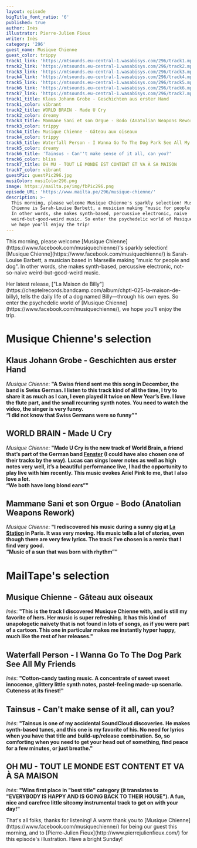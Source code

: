 ```yaml
---
layout: episode
bigTitle_font_ratio: '6'
published: true
author: Inès
illustrator: Pierre-Julien Fieux
writer: Inès
category: '296'
guest_name: Musique Chienne
guest_color: trippy
track1_link: 'https://mtsounds.eu-central-1.wasabisys.com/296/track1.mp3'
track2_link: 'https://mtsounds.eu-central-1.wasabisys.com/296/track2.mp3'
track3_link: 'https://mtsounds.eu-central-1.wasabisys.com/296/track3.mp3'
track4_link: 'https://mtsounds.eu-central-1.wasabisys.com/296/track4.mp3'
track5_link: 'https://mtsounds.eu-central-1.wasabisys.com/296/track5.mp3'
track6_link: 'https://mtsounds.eu-central-1.wasabisys.com/296/track6.mp3'
track7_link: 'https://mtsounds.eu-central-1.wasabisys.com/296/track7.mp3'
track1_title: Klaus Johann Grobe - Geschichten aus erster Hand
track1_color: vibrant
track2_title: WORLD BRAIN - Made U Cry
track2_color: dreamy
track3_title: Mammane Sani et son Orgue - Bodo (Anatolian Weapons Rework)
track3_color: trippy
track4_title: Musique Chienne - Gâteau aux oiseaux
track4_color: trippy
track5_title: Waterfall Person - I Wanna Go To The Dog Park See All My Friends
track5_color: dreamy
track6_title: 'Tainsus - Can''t make sense of it all, can you?'
track6_color: bliss
track7_title: OH MU - TOUT LE MONDE EST CONTENT ET VA À SA MAISON
track7_color: vibrant
guestPic: guestPic296.jpg
musiColor: musiColor296.png
image: https://mailta.pe/img/fbPic296.png
episode_URL: 'https://www.mailta.pe/296/musique-chienne/'
description: >-
  This morning, please welcome Musique Chienne's sparkly selection! Musique
  Chienne is Sarah-Louise Barbett, a musician making "music for people and dog".
  In other words, she makes synth-based, percussive electronic, naive
  weird-but-good-weird music. So enter the psychedelic world of Musique Chienne,
  we hope you'll enjoy the trip!
---
```

<p id="introduction">This morning, please welcome [Musique Chienne](https://www.facebook.com/musiquechienne/)'s sparkly selection! [Musique Chienne](https://www.facebook.com/musiquechienne/) is Sarah-Louise Barbett, a musician based in Marseille making "music for people and dog". In other words, she makes synth-based, percussive electronic, not-so-naive weird-but-good-weird music.</p>
<p>Her latest release, ["La Maison de Billy"](https://cheptelrecords.bandcamp.com/album/chptl-025-la-maison-de-billy), tells the daily life of a dog named Billy—through his own eyes. So enter the psychedelic world of [Musique Chienne](https://www.facebook.com/musiquechienne/), we hope you'll enjoy the trip.</p>


# Musique Chienne's selection

## Klaus Johann Grobe - Geschichten aus erster Hand
_Musique Chienne_: **"**A Swiss friend sent me this song in December, the band is Swiss German. I listen to this track kind of all the time, I try to share it as much as I can, I even played it twice on New Year’s Eve. I love the flute part, and the small recurring synth notes. You need to watch the video, the singer is very funny.<br>
“I did not know that Swiss Germans were so funny”**"**

## WORLD BRAIN - Made U Cry
_Musique Chienne_: **"**Made U Cry is the new track of World Brain, a friend that’s part of the German band [Fenster](https://www.facebook.com/fenstermusic/) (I could have also chosen one of their tracks by the way). Lucas can sings lower notes as well as high notes very well, it’s a beautiful performance live, I had the opportunity to play live with him recently. This music evokes Ariel Pink to me, that I also love a lot.<br>
“We both have long blond ears”**"**

## Mammane Sani et son Orgue - Bodo (Anatolian Weapons Rework)
_Musique Chienne_: **"**I rediscovered his music during a sunny gig at [La Station](https://www.facebook.com/stationgaredesmines/) in Paris. It was very moving. His music tells a lot of stories, even though there are very few lyrics. The track I’ve chosen is a remix that I find very good.<br>
“Music of a sun that was born with rhythm”**"**


# MailTape's selection

## Musique Chienne - Gâteau aux oiseaux
_Inès_: **"**This is the track I discovered Musique Chienne with, and is still my favorite of hers. Her music is super refreshing. It has this kind of unapologetic naivety that is not found in lots of songs, as if you were part of a cartoon. This one in particular makes me instantly hyper happy, much like the rest of her releases.**"**

## Waterfall Person - I Wanna Go To The Dog Park See All My Friends
_Inès_: **"**Cotton-candy tasting music. A concentrate of sweet sweet innocence, glittery little synth notes, pastel-feeling made-up scenario. Cuteness at its finest!**"**

## Tainsus - Can't make sense of it all, can you?
_Inès_: **"**Tainsus is one of my accidental SoundCloud discoveries. He makes synth-based tunes, and this one is my favorite of his. No need for lyrics when you have that title and build-up/release combination. So, so comforting when you need to get your head out of something, find peace for a few minutes, or just breathe.**"**

## OH MU - TOUT LE MONDE EST CONTENT ET VA À SA MAISON
_Inès_: **"**Wins first place in "best title" category (it translates to "EVERYBODY IS HAPPY AND IS GOING BACK TO THEIR HOUSE"). A fun, nice and carefree little sitcomy instrumental track to get on with your day!**"**

<p id="outroduction">That's all folks, thanks for listening! A warm thank you to [Musique Chienne](https://www.facebook.com/musiquechienne/) for being our guest this morning, and to [Pierre-Julien Fieux](http://www.pierrejulienfieux.com/) for this episode's illustration. Have a bright Sunday!</p>
